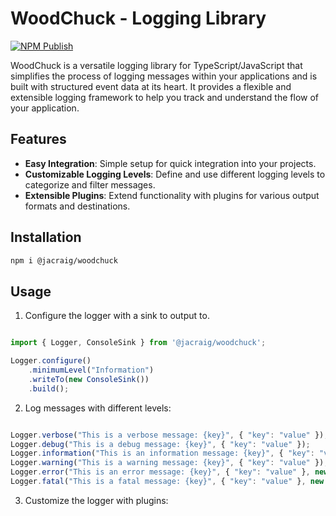 # WoodChuck - Logging Library

[![NPM Publish](https://github.com/JaCraig/Woodchuck/actions/workflows/node-publish.yml/badge.svg)](https://github.com/JaCraig/Woodchuck/actions/workflows/node-publish.yml)

WoodChuck is a versatile logging library for TypeScript/JavaScript that simplifies the process of logging messages within your applications and is built with structured event data at its heart. It provides a flexible and extensible logging framework to help you track and understand the flow of your application.

## Features

- **Easy Integration**: Simple setup for quick integration into your projects.
- **Customizable Logging Levels**: Define and use different logging levels to categorize and filter messages.
- **Extensible Plugins**: Extend functionality with plugins for various output formats and destinations.

## Installation

```bash
npm i @jacraig/woodchuck
```

## Usage

1. Configure the logger with a sink to output to.

```typescript

import { Logger, ConsoleSink } from '@jacraig/woodchuck';

Logger.configure()
    .minimumLevel("Information")
    .writeTo(new ConsoleSink())
    .build();

```

2. Log messages with different levels:

```typescript

Logger.verbose("This is a verbose message: {key}", { "key": "value" });
Logger.debug("This is a debug message: {key}", { "key": "value" });
Logger.information("This is an information message: {key}", { "key": "value" });
Logger.warning("This is a warning message: {key}", { "key": "value" });
Logger.error("This is an error message: {key}", { "key": "value" }, new Error("This is an error"));
Logger.fatal("This is a fatal message: {key}", { "key": "value" }, new Error("This is a fatal error"));

```

3. Customize the logger with plugins:

```typescript

